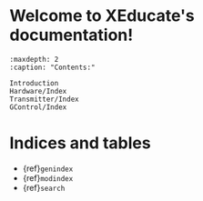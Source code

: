 [comment]: <> (XEducate documentation master file, created by
   sphinx-quickstart on Mon Jun 26 08:46:36 2023.
   You can adapt this file completely to your liking, but it should at least
   contain the root `toctree` directive.)

# Welcome to XEducate's documentation!

```{toctree}
:maxdepth: 2
:caption: "Contents:"

Introduction
Hardware/Index
Transmitter/Index
GControl/Index
```

# Indices and tables

* {ref}`genindex`
* {ref}`modindex`
* {ref}`search`
